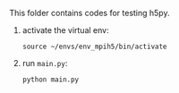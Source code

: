 This folder contains codes for testing h5py.

1. activate the virtual env:
    ```shell
    source ~/envs/env_mpih5/bin/activate
    ```

2. run `main.py`:
    ```shell
    python main.py
    ```
